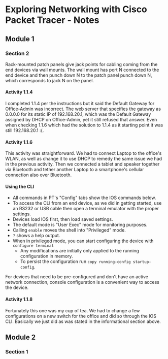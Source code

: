 # Exploring Networking with Cisco Packet Tracer - Notes

## Module 1

### Section 2

Rack-mounted patch panels give jack points for cabling coming from the end devices
via wall mounts. The wall mount has port N connected to the end device and then punch
down N to the patch panel punch down N, which corresponds to jack N on the panel.

#### Activity 1.1.4

I completed 1.1.4 per the instructions but it said the Default Gateway for Office-Admin was incorrect. The web server that specifies the gateway as 0.0.0.0 for its static IP of 192.168.20.1, which was the Default Gateway assigned by DHCP on Office-Admin, yet it still refused
that answer. Even when checking 1.1.6 which had the solution to 1.1.4 as it starting point it
was still 192.168.20.1 :(.

#### Activity 1.1.6

This activity was straightforward. We had to connect Laptop to the office's WLAN, as well as
change it to use DHCP to remedy the same issue we had in the previous activity. Then we connected
a tablet and speaker together via Bluetooth and tether another Laptop to a smartphone's cellular
connection also over Bluetooth.

#### Using the CLI

- All commands in PT's "Config" tabs show the IOS commands below.
- To access the CLI from an end device, as we did in getting started, use an RS232 or USB cable
  then open a terminal emulator with the proper settings.
- Devices load IOS first, then load saved settings.
- The default mode is "User Exec" mode for monitoring purposes.
- Calling `enable` moves the shell into "Privileged" mode.
- `?` shows a help output.
- When in privileged mode, you can start configuring the device with `configure terminal`
  - Any modifications are initially only applied to the running configuration in memory.
  - To persist the configuration run `copy running-config startup-config`.

For devices that need to be pre-configured and don't have an active network connection,
console configuration is a convenient way to access the device.

#### Activity 1.1.8

Fortunately this one was my cup of tea. We had to change a few configurations on a new
switch for the office and did so through the IOS CLI. Basically we just did as was stated
in the informational section above.

## Module 2

### Section 1

